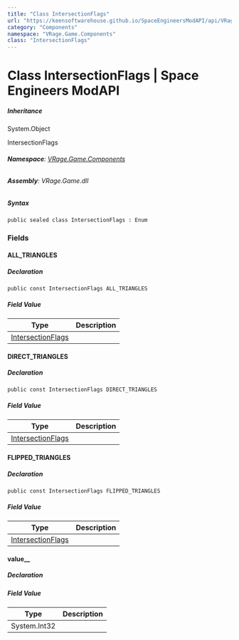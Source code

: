 ```yaml
---
title: "Class IntersectionFlags"
url: "https://keensoftwarehouse.github.io/SpaceEngineersModAPI/api/VRage.Game.Components.IntersectionFlags.html"
category: "Components"
namespace: "VRage.Game.Components"
class: "IntersectionFlags"
---
```


# Class IntersectionFlags | Space Engineers ModAPI

##### Inheritance

System.Object

IntersectionFlags

###### **Namespace**: [VRage.Game.Components](https://keensoftwarehouse.github.io/SpaceEngineersModAPI/api/VRage.Game.Components.html)

###### **Assembly**: VRage.Game.dll

##### Syntax

```
public sealed class IntersectionFlags : Enum
```

### Fields

#### ALL\_TRIANGLES

##### Declaration

```
public const IntersectionFlags ALL_TRIANGLES
```

##### Field Value

| Type | Description |
| --- | --- |
| [IntersectionFlags](https://keensoftwarehouse.github.io/SpaceEngineersModAPI/api/VRage.Game.Components.IntersectionFlags.html) |     |

#### DIRECT\_TRIANGLES

##### Declaration

```
public const IntersectionFlags DIRECT_TRIANGLES
```

##### Field Value

| Type | Description |
| --- | --- |
| [IntersectionFlags](https://keensoftwarehouse.github.io/SpaceEngineersModAPI/api/VRage.Game.Components.IntersectionFlags.html) |     |

#### FLIPPED\_TRIANGLES

##### Declaration

```
public const IntersectionFlags FLIPPED_TRIANGLES
```

##### Field Value

| Type | Description |
| --- | --- |
| [IntersectionFlags](https://keensoftwarehouse.github.io/SpaceEngineersModAPI/api/VRage.Game.Components.IntersectionFlags.html) |     |

#### value\_\_

##### Declaration

##### Field Value

| Type | Description |
| --- | --- |
| System.Int32 |     |